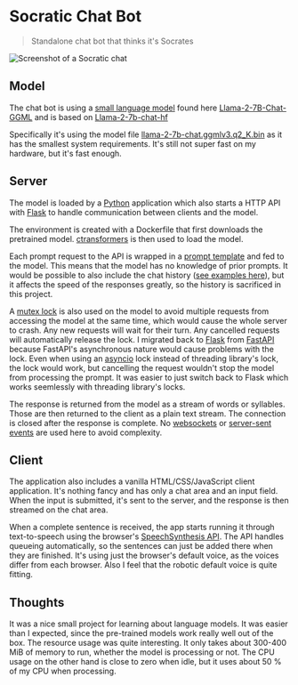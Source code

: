 # Socratic Chat Bot

> Standalone chat bot that thinks it's Socrates

![Screenshot of a Socratic chat](image.png)

## Model

The chat bot is using a [small language model](https://medium.com/@nageshmashette32/small-language-models-slms-305597c9edf2) found here [Llama-2-7B-Chat-GGML](https://huggingface.co/TheBloke/Llama-2-7B-Chat-GGML) and is based on [Llama-2-7b-chat-hf](https://huggingface.co/meta-llama/Llama-2-7b-chat-hf)

Specifically it's using the model file [llama-2-7b-chat.ggmlv3.q2_K.bin](https://huggingface.co/TheBloke/Llama-2-7B-Chat-GGML/blob/main/llama-2-7b-chat.ggmlv3.q2_K.bin) as it has the smallest system requirements. It's still not super fast on my hardware, but it's fast enough.

## Server

The model is loaded by a [Python](https://www.python.org/) application which also starts a HTTP API with [Flask](https://flask.palletsprojects.com/en/stable/) to handle communication between clients and the model.

The environment is created with a Dockerfile that first downloads the pretrained model. [ctransformers](https://github.com/marella/ctransformers) is then used to load the model.

Each prompt request to the API is wrapped in a [prompt template](https://huggingface.co/TheBloke/Llama-2-7B-Chat-GGML#prompt-template-llama-2-chat) and fed to the model. This means that the model has no knowledge of prior prompts. It would be possible to also include the chat history ([see examples here](https://gpus.llm-utils.org/llama-2-prompt-template/)), but it affects the speed of the responses greatly, so the history is sacrificed in this project.

A [mutex lock](<https://en.wikipedia.org/wiki/Lock_(computer_science)>) is also used on the model to avoid multiple requests from accessing the model at the same time, which would cause the whole server to crash. Any new requests will wait for their turn. Any cancelled requests will automatically release the lock. I migrated back to [Flask](https://flask.palletsprojects.com/en/stable/) from [FastAPI](https://fastapi.tiangolo.com/) because FastAPI's asynchronous nature would cause problems with the lock. Even when using an [asyncio](https://docs.python.org/3/library/asyncio.html) lock instead of threading library's lock, the lock would work, but cancelling the request wouldn't stop the model from processing the prompt. It was easier to just switch back to Flask which works seemlessly with threading library's locks.

The response is returned from the model as a stream of words or syllables. Those are then returned to the client as a plain text stream. The connection is closed after the response is complete. No [websockets](https://developer.mozilla.org/en-US/docs/Web/API/WebSockets_API) or [server-sent events](https://developer.mozilla.org/en-US/docs/Web/API/Server-sent_events) are used here to avoid complexity.

## Client

The application also includes a vanilla HTML/CSS/JavaScript client application. It's nothing fancy and has only a chat area and an input field. When the input is submitted, it's sent to the server, and the response is then streamed on the chat area.

When a complete sentence is received, the app starts running it through text-to-speech using the browser's [SpeechSynthesis API](https://developer.mozilla.org/en-US/docs/Web/API/SpeechSynthesis). The API handles queueing automatically, so the sentences can just be added there when they are finished. It's using just the browser's default voice, as the voices differ from each browser. Also I feel that the robotic default voice is quite fitting.

## Thoughts

It was a nice small project for learning about language models. It was easier than I expected, since the pre-trained models work really well out of the box. The resource usage was quite interesting. It only takes about 300-400 MiB of memory to run, whether the model is processing or not. The CPU usage on the other hand is close to zero when idle, but it uses about 50 % of my CPU when processing.
